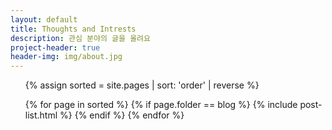 ```yaml
---
layout: default
title: Thoughts and Intrests
description: 관심 분야의 글을 올려요
project-header: true
header-img: img/about.jpg
---
```


<ul class='o-grid'>
{% assign sorted = site.pages | sort: 'order' | reverse %}

{% for page in sorted %}
    {% if page.folder == blog %}
        {% include post-list.html %}
    {% endif %}
{% endfor %}
</ul>